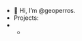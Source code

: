 - 👋 Hi, I’m @geoperros.
- Projects:
- -

<!---
geoperros/geoperros is a ✨ special ✨ repository because its `README.md` (this file) appears on your GitHub profile.
You can click the Preview link to take a look at your changes.
--->

